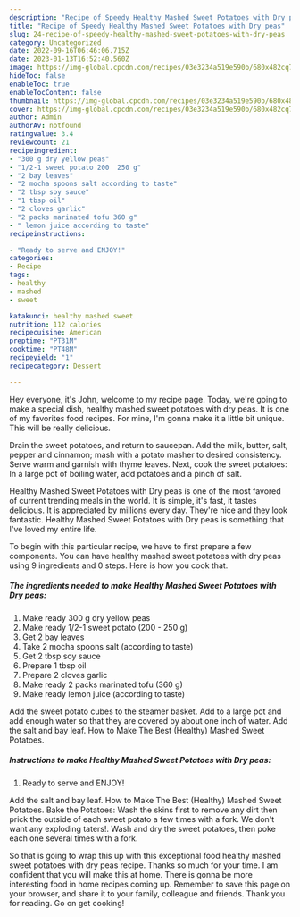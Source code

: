 ```yaml
---
description: "Recipe of Speedy Healthy Mashed Sweet Potatoes with Dry peas"
title: "Recipe of Speedy Healthy Mashed Sweet Potatoes with Dry peas"
slug: 24-recipe-of-speedy-healthy-mashed-sweet-potatoes-with-dry-peas
category: Uncategorized
date: 2022-09-16T06:46:06.715Z
date: 2023-01-13T16:52:40.560Z
image: https://img-global.cpcdn.com/recipes/03e3234a519e590b/680x482cq70/healthy-mashed-sweet-potatoes-with-dry-peas-recipe-main-photo.jpg
hideToc: false
enableToc: true
enableTocContent: false
thumbnail: https://img-global.cpcdn.com/recipes/03e3234a519e590b/680x482cq70/healthy-mashed-sweet-potatoes-with-dry-peas-recipe-main-photo.jpg
cover: https://img-global.cpcdn.com/recipes/03e3234a519e590b/680x482cq70/healthy-mashed-sweet-potatoes-with-dry-peas-recipe-main-photo.jpg
author: Admin
authorAv: notfound
ratingvalue: 3.4
reviewcount: 21
recipeingredient:
- "300 g dry yellow peas"
- "1/2-1 sweet potato 200  250 g"
- "2 bay leaves"
- "2 mocha spoons salt according to taste"
- "2 tbsp soy sauce"
- "1 tbsp oil"
- "2 cloves garlic"
- "2 packs marinated tofu 360 g"
- " lemon juice according to taste"
recipeinstructions:

- "Ready to serve and ENJOY!"
categories:
- Recipe
tags:
- healthy
- mashed
- sweet

katakunci: healthy mashed sweet 
nutrition: 112 calories
recipecuisine: American
preptime: "PT31M"
cooktime: "PT48M"
recipeyield: "1"
recipecategory: Dessert

---
```



Hey everyone, it's John, welcome to my recipe page. Today, we're going to make a special dish, healthy mashed sweet potatoes with dry peas. It is one of my favorites food recipes. For mine, I'm gonna make it a little bit unique. This will be really delicious.

Drain the sweet potatoes, and return to saucepan. Add the milk, butter, salt, pepper and cinnamon; mash with a potato masher to desired consistency. Serve warm and garnish with thyme leaves. Next, cook the sweet potatoes: In a large pot of boiling water, add potatoes and a pinch of salt.

Healthy Mashed Sweet Potatoes with Dry peas is one of the most favored of current trending meals in the world. It is simple, it's fast, it tastes delicious. It is appreciated by millions every day. They're nice and they look fantastic. Healthy Mashed Sweet Potatoes with Dry peas is something that I've loved my entire life.


To begin with this particular recipe, we have to first prepare a few components. You can have healthy mashed sweet potatoes with dry peas using 9 ingredients and 0 steps. Here is how you cook that.

<!--inarticleads1-->

##### The ingredients needed to make Healthy Mashed Sweet Potatoes with Dry peas:

1. Make ready 300 g dry yellow peas
1. Make ready 1/2-1 sweet potato (200 - 250 g)
1. Get 2 bay leaves
1. Take 2 mocha spoons salt (according to taste)
1. Get 2 tbsp soy sauce
1. Prepare 1 tbsp oil
1. Prepare 2 cloves garlic
1. Make ready 2 packs marinated tofu (360 g)
1. Make ready  lemon juice (according to taste)


Add the sweet potato cubes to the steamer basket. Add to a large pot and add enough water so that they are covered by about one inch of water. Add the salt and bay leaf. How to Make The Best (Healthy) Mashed Sweet Potatoes. 

<!--inarticleads2-->

##### Instructions to make Healthy Mashed Sweet Potatoes with Dry peas:


1. Ready to serve and ENJOY!

Add the salt and bay leaf. How to Make The Best (Healthy) Mashed Sweet Potatoes. Bake the Potatoes: Wash the skins first to remove any dirt then prick the outside of each sweet potato a few times with a fork. We don&#39;t want any exploding taters!. Wash and dry the sweet potatoes, then poke each one several times with a fork. 

So that is going to wrap this up with this exceptional food healthy mashed sweet potatoes with dry peas recipe. Thanks so much for your time. I am confident that you will make this at home. There is gonna be more interesting food in home recipes coming up. Remember to save this page on your browser, and share it to your family, colleague and friends. Thank you for reading. Go on get cooking!
